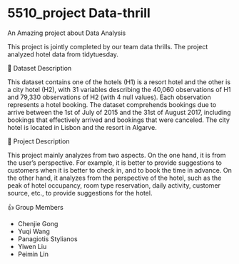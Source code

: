 # 5510_project Data-thrill

An Amazing project about Data Analysis

This project is jointly completed by our team data thrills. The project analyzed hotel data from tidytuesday.

📝 Dataset Description

This dataset contains one of the hotels (H1) is a resort hotel and the other is a city hotel (H2), with 31 variables describing the 40,060 observations of H1 and 79,330 observations of H2 (with 4 null values). Each observation represents a hotel booking. The dataset comprehends bookings due to arrive between the 1st of July of 2015 and the 31st of August 2017, including bookings that effectively arrived and bookings that were canceled. The city hotel is located in Lisbon and the resort in Algarve.

🎯 Project Description

This project mainly analyzes from two aspects. On the one hand, it is from the user’s perspective. For example, it is better to provide suggestions to customers when it is better to check in, and to book the time in advance. On the other hand, it analyzes from the perspective of the hotel, such as the peak of hotel occupancy, room type reservation, daily activity, customer source, etc., to provide suggestions for the hotel.

👍 Group Members

* Chenjie Gong 
* Yuqi Wang 
* Panagiotis Stylianos 
* Yiwen Liu 
* Peimin Lin
